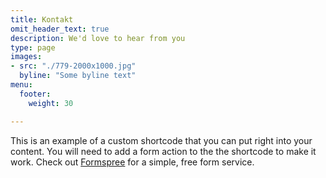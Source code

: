 ```yaml
---
title: Kontakt
omit_header_text: true
description: We'd love to hear from you
type: page
images:
- src: "./779-2000x1000.jpg"
  byline: "Some byline text"
menu:
  footer:
    weight: 30

---
```


This is an example of a custom shortcode that you can put right into your content. You will need to add a form action to the the shortcode to make it work. Check out [Formspree](https://formspree.io/) for a simple, free form service. 
